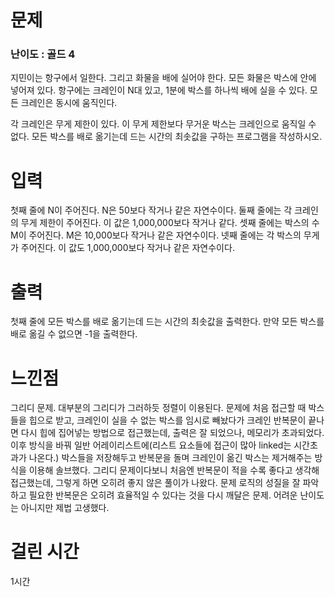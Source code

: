 # 문제

### 난이도 : 골드 4

지민이는 항구에서 일한다. 그리고 화물을 배에 실어야 한다. 모든 화물은 박스에 안에 넣어져 있다. 항구에는 크레인이 N대 있고, 1분에 박스를 하나씩 배에 실을 수 있다. 모든 크레인은 동시에 움직인다.

각 크레인은 무게 제한이 있다. 이 무게 제한보다 무거운 박스는 크레인으로 움직일 수 없다. 모든 박스를 배로 옮기는데 드는 시간의 최솟값을 구하는 프로그램을 작성하시오.

# 입력

첫째 줄에 N이 주어진다. N은 50보다 작거나 같은 자연수이다. 둘째 줄에는 각 크레인의 무게 제한이 주어진다. 이 값은 1,000,000보다 작거나 같다. 셋째 줄에는 박스의 수 M이 주어진다. M은 10,000보다 작거나 같은 자연수이다. 넷째 줄에는 각 박스의 무게가 주어진다. 이 값도 1,000,000보다 작거나 같은 자연수이다.

# 출력

첫째 줄에 모든 박스를 배로 옮기는데 드는 시간의 최솟값을 출력한다. 만약 모든 박스를 배로 옮길 수 없으면 -1을 출력한다.

# 느낀점

그리디 문제. 대부분의 그리디가 그러하듯 정렬이 이용된다. 문제에 처음 접근할 때 박스들을 힙으로 받고, 크레인이 실을 수 없는 박스를 임시로 빼놨다가 크레인 반복문이 끝나면 다시 힙에 집어넣는 방법으로 접근했는데, 출력은 잘 되었으나, 메모리가 초과되었다. 이후 방식을 바꿔 일반 어레이리스트에(리스트 요소들에 접근이 많아 linked는 시간초과가 나온다.) 박스들을 저장해두고 반복문을 돌며 크레인이 옮긴 박스는 제거해주는 방식을 이용해 솔브했다. 그리디 문제이다보니 처음엔 반복문이 적을 수록 좋다고 생각해 접근했는데, 그렇게 하면 오히려 좋지 않은 풀이가 나왔다. 문제 로직의 성질을 잘 파악하고 필요한 반복문은 오히려 효율적일 수 있다는 것을 다시 깨달은 문제. 어려운 난이도는 아니지만 제법 고생했다.

# 걸린 시간

1시간
